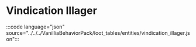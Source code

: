 # Vindication Illager

:::code language="json" source="../../../VanilliaBehaviorPack/loot_tables/entities/vindication_illager.json":::